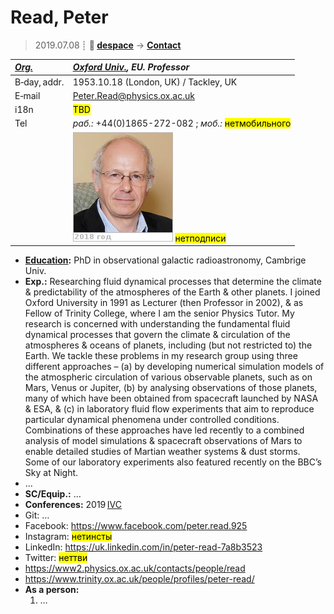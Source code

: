 # Read, Peter
> 2019.07.08 ┊ **🚀 [despace](index.md)** → **[Contact](contact.md)**

|*[Org.](contact.md)*|*[Oxford Univ.](oxford_univ.md), EU. Professor*|
|:--|:--|
|B‑day, addr.| 1953.10.18 (London, UK) / Tackley, UK |
|E‑mail| <Peter.Read@physics.ox.ac.uk> |
|i18n| <mark>TBD</mark> |
|Tel|*раб.:* +44(0)1865-272-082 ; *моб.:* <mark>нетмобильного</mark> |
|| ![](f/contact/r/read_001_photo.jpg) <mark>нетподписи</mark> |

   - **[Education](edu.md):** PhD in observational galactic radioastronomy, Cambrige Univ.
   - **Exp.:** Researching fluid dynamical processes that determine the climate & predictability of the atmospheres of the Earth & other planets. I joined Oxford University in 1991 as Lecturer (then Professor in 2002), & as Fellow of Trinity College, where I am the senior Physics Tutor. My research is concerned with understanding the fundamental fluid dynamical processes that govern the climate & circulation of the atmospheres & oceans of planets, including (but not restricted to) the Earth. We tackle these problems in my research group using three different approaches – (a) by developing numerical simulation models of the atmospheric circulation of various observable planets, such as on Mars, Venus or Jupiter, (b) by analysing observations of those planets, many of which have been obtained from spacecraft launched by NASA & ESA, & (c) in laboratory fluid flow experiments that aim to reproduce particular dynamical phenomena under controlled conditions. Combinations of these approaches have led recently to a combined analysis of model simulations & spacecraft observations of Mars to enable detailed studies of Martian weather systems & dust storms. Some of our laboratory experiments also featured recently on the BBC’s Sky at Night.
   - …
   - **SC/Equip.:** …
   - **Conferences:** 2019 [IVC](ivc_2019.md)
   - Git: …
   - Facebook: <https://www.facebook.com/peter.read.925>
   - Instagram: <mark>нетинсты</mark>
   - LinkedIn: <https://uk.linkedin.com/in/peter-read-7a8b3523>
   - Twitter: <mark>неттви</mark>
   - <https://www2.physics.ox.ac.uk/contacts/people/read>
   - <https://www.trinity.ox.ac.uk/people/profiles/peter-read/>
   - **As a person:**
      1. …
